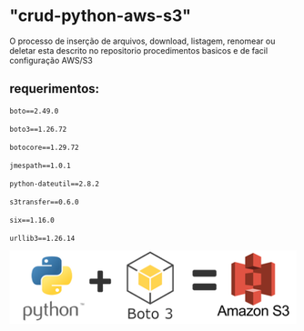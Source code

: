 # "crud-python-aws-s3" 

O processo de inserção de arquivos, download, listagem, renomear ou deletar esta descrito no repositorio
procedimentos basicos e de facil configuração AWS/S3

## requerimentos:

    boto==2.49.0

    boto3==1.26.72

    botocore==1.29.72

    jmespath==1.0.1

    python-dateutil==2.8.2

    s3transfer==0.6.0

    six==1.16.0

    urllib3==1.26.14
   ![Screenshot](python_aws_s3_h.png)
    
